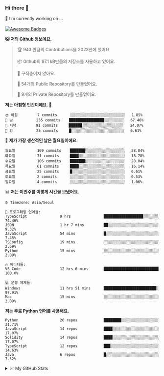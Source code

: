 ### Hi there 👋 
🔭 I’m currently working on ... </br></br>
[![Awesome Badges](https://img.shields.io/badge/Introduce-EN-green.svg)](https://github.com/tlatkdgus1/tlatkdgus1/blob/main/README.md.en)

<!--START_SECTION:waka-->
**🐱 저의 Github 정보에요.** 

> 🏆 943 만큼의 Contributions을 2023년에 했어요
 > 
> 📦 Github의 97.1 kB만큼의 저장소를 사용하고 있어요. 
 > 
> 🚫 구직중이지 않아요.
 > 
> 📜 54개의 Public Repository를 만들었어요. 
 > 
> 🔑 9개의 Private Repository를 만들었어요.  

**저는 아침형 인간이에요. 🐤** 

```text
🌞 아침         7 commits      ░░░░░░░░░░░░░░░░░░░░░░░░░   1.85% 
🌆 낮　         255 commits    ████████████████░░░░░░░░░   67.46% 
🌃 저녁         91 commits     ██████░░░░░░░░░░░░░░░░░░░   24.07% 
🌙 밤　         25 commits     █░░░░░░░░░░░░░░░░░░░░░░░░   6.61%

```
📅 **제가 가장 생산적인 날은 월요일이에요.** 

```text
월요일          109 commits    ███████░░░░░░░░░░░░░░░░░░   28.84% 
화요일          71 commits     ████░░░░░░░░░░░░░░░░░░░░░   18.78% 
수요일          106 commits    ███████░░░░░░░░░░░░░░░░░░   28.04% 
목요일          61 commits     ████░░░░░░░░░░░░░░░░░░░░░   16.14% 
금요일          25 commits     █░░░░░░░░░░░░░░░░░░░░░░░░   6.61% 
토요일          2 commits      ░░░░░░░░░░░░░░░░░░░░░░░░░   0.53% 
일요일          4 commits      ░░░░░░░░░░░░░░░░░░░░░░░░░   1.06%

```


📊 **저는 이번주를 이렇게 시간을 보냈어요.** 

```text
⌚︎ Timezone: Asia/Seoul

💬 프로그래밍 언어들: 
TypeScript               9 hrs               ██████████████████░░░░░░░   74.46% 
JSON                     1 hr 7 mins         ██░░░░░░░░░░░░░░░░░░░░░░░   9.32% 
JavaScript               54 mins             █░░░░░░░░░░░░░░░░░░░░░░░░   7.45% 
TSConfig                 19 mins             ░░░░░░░░░░░░░░░░░░░░░░░░░   2.69% 
Python                   15 mins             ░░░░░░░░░░░░░░░░░░░░░░░░░   2.09%

🔥 에디터들: 
VS Code                  12 hrs 6 mins       █████████████████████████   100.0%

💻 운영 체제들: 
Windows                  11 hrs 51 mins      ████████████████████████░   97.91% 
Mac                      15 mins             ░░░░░░░░░░░░░░░░░░░░░░░░░   2.09%

```

**저는 주로 Python 언어를 사용해요.** 

```text
Python                   26 repos            ████████░░░░░░░░░░░░░░░░░   31.71% 
JavaScript               14 repos            ████░░░░░░░░░░░░░░░░░░░░░   17.07% 
Solidity                 14 repos            ████░░░░░░░░░░░░░░░░░░░░░   17.07% 
TypeScript               12 repos            ███░░░░░░░░░░░░░░░░░░░░░░   14.63% 
Java                     6 repos             █░░░░░░░░░░░░░░░░░░░░░░░░   7.32%

```



<!--END_SECTION:waka-->

<details>
<summary>📈 My GitHub Stats</summary>
<p align="center"> <img src="https://github-readme-stats.vercel.app/api?username=tlatkdgus1&show_icons=true" alt="tlatkdgus1" />
</details>
